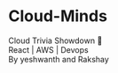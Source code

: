 # Cloud-Minds
Cloud Trivia Showdown 🚀
<br />
React | AWS | Devops
<br/>
By yeshwanth and Rakshay
<br/>


